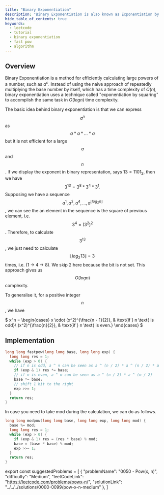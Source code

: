```yaml
---
title: "Binary Exponentiation"
description: "Binary Exponentiation is also known as Exponentiation by Squaring."
hide_table_of_contents: true
keywords:
  - leetcode
  - tutorial
  - binary exponentiation
  - fast pow
  - algorithm
---
```


<TutorialCredits authors="@wingkwong"/>

## Overview

Binary Exponentiation is a method for efficiently calculating large powers of a number, such as $a^n$. Instead of using the naive approach of repeatedly multiplying the base number by itself, which has a time complexity of $O(n)$, binary exponentiation uses a technique called "exponentiation by squaring" to accomplish the same task in $O(log n)$ time complexity.

The basic idea behind binary exponentiation is that we can express $$a ^ n$$ as $$a * a * ... * a$$ but it is not efficient for a large $$a$$ and $$n$$. If we display the exponent in binary representation, says $13 = 1101_2$, then we have $$3 ^{13} = 3^8*3^4*3^1.$$ Supposing we have a sequence $$a ^ 1, a ^ 2, a ^4, ..., a^{\lfloor log_2 n\rfloor}$$, we can see the an element in the sequence is the square of previous element, i.e. $$3 ^ 4 = (3^2)^2$$. Therefore, to calculate $$3 ^ {13}$$, we just need to calculate $${\lfloor log_2 13\rfloor} = 3$$ times, i.e. ($1$ -> $4$ -> $8$). We skip $2$ here because the bit is not set. This approach gives us $$O(log n)$$ complexity.

To generalise it, for a positive integer $$n$$, we have

$
x^n = \begin{cases}
x \cdot (x^2)^{\frac{n - 1}{2}}, & \text{if } n \text{ is odd}\\
(x^2)^{\frac{n}{2}}, & \text{if } n \text{ is even.}
\end{cases}
$

## Implementation

<Tabs>
<TabItem value="cpp" label="C++">
<SolutionAuthor name="@wingkwong"/>

```cpp
long long fastpow(long long base, long long exp) {
  long long res = 1;
  while (exp > 0) {
    // if n is odd, a ^ n can be seen as a ^ (n / 2) * a ^ (n / 2) * a
    if (exp & 1) res *= base;
    // if n is even, a ^ n can be seen as a ^ (n / 2) * a ^ (n / 2)
    base *= base;
    // shift 1 bit to the right
    exp >>= 1;
  }
  return res;
}
```

</TabItem>

</Tabs>

In case you need to take mod during the calculation, we can do as follows.

<Tabs>
<TabItem value="cpp" label="C++">
<SolutionAuthor name="@wingkwong"/>

```cpp
long long modpow(long long base, long long exp, long long mod) {
  base %= mod;
  long long res = 1;
  while (exp > 0) {
    if (exp & 1) res = (res * base) % mod;
    base = (base * base) % mod;
    exp >>= 1;
  }
  return res;
}
```

</TabItem>

</Tabs>

export const suggestedProblems = [
{
"problemName": "0050 - Pow(x, n)",
"difficulty": "Medium",
"leetCodeLink": "https://leetcode.com/problems/powx-n/",
"solutionLink": "../../../solutions/0000-0099/pow-x-n-medium"
},
]

<Table title="Suggested Problems" data={suggestedProblems} />
